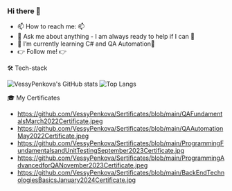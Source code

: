 ### Hi there 👋

- 📫 How to reach me: 📫 
- 💬 Ask me about anything - I am always ready to help if I can 💯
- 🌱  I’m currently learning C# and QA Automation🌱
- 👉 Follow me! 👉

🛠 Tech-stack

![VessyPenkova's GitHub stats](https://github-readme-stats.vercel.app/api?username=VessyPenkova&show_icons=true&theme=transparent)   ![Top Langs](https://github-readme-stats.vercel.app/api/top-langs/?username=VessyPenkova&layout=compact&theme=transparent)




🎓 My Certificates

- https://github.com/VessyPenkova/Sertificates/blob/main/QAFundamentalsMarch2022Certificate.jpeg
- https://github.com/VessyPenkova/Sertificates/blob/main/QAAutomationMay2022Certificate.jpeg
- https://github.com/VessyPenkova/Sertificates/blob/main/ProgrammingFundamentalsandUnitTestingSeptember2023Certificate.jpg
- https://github.com/VessyPenkova/Sertificates/blob/main/ProgrammingAdvancedforQANovember2023Certificate.jpeg
- https://github.com/VessyPenkova/Sertificates/blob/main/BackEndTechnologiesBasicsJanuary2024Certificate.jpg

